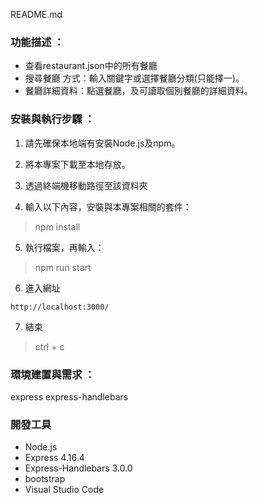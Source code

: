 README.md
### 功能描述 ：
- 查看restaurant.json中的所有餐廳
- 搜尋餐廳
   方式：輸入關鍵字或選擇餐廳分類(只能擇一)。
- 餐廳詳細資料：點選餐廳，及可讀取個別餐廳的詳細資料。

### 安裝與執行步驟 ：

1. 請先確保本地端有安裝Node.js及npm。

2. 將本專案下載至本地存放。

3. 透過終端機移動路徑至該資料夾

4. 輸入以下內容，安裝與本專案相關的套件：

> npm install

5. 執行檔案，再輸入：

> npm run start

6. 進入網址

```
http://localhost:3000/
```

7. 結束

> ctrl + c

### 環境建置與需求 ：
express
express-handlebars

### 開發工具

- Node.js 
- Express 4.16.4
- Express-Handlebars 3.0.0
- bootstrap
- Visual Studio Code
